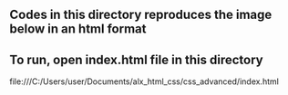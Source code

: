 ## Codes in this directory reproduces the image below in an html format
## To run, open index.html file in this directory
file:///C:/Users/user/Documents/alx_html_css/css_advanced/index.html
